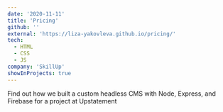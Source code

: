```yaml
---
date: '2020-11-11'
title: 'Pricing'
github: ''
external: 'https://liza-yakovleva.github.io/pricing/'
tech:
  - HTML
  - CSS
  - JS
company: 'SkillUp'
showInProjects: true
---
```


Find out how we built a custom headless CMS with Node, Express, and Firebase for a project at Upstatement

